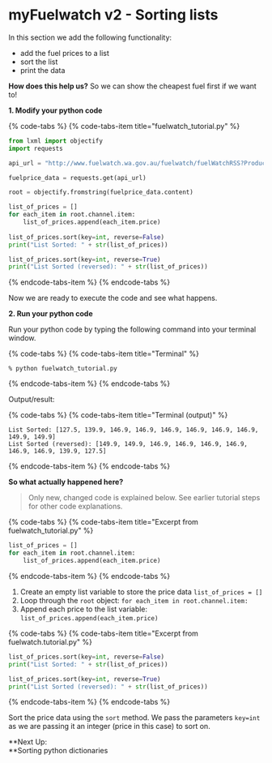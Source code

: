# myFuelwatch v2 - Sorting lists

In this section we add the following functionality:

* add the fuel prices to a list
* sort the list
* print the data

**How does this help us?** So we can show the cheapest fuel first if we want to!

**1. Modify your python code**

{% code-tabs %}
{% code-tabs-item title="fuelwatch\_tutorial.py" %}
```python
from lxml import objectify
import requests

api_url = "http://www.fuelwatch.wa.gov.au/fuelwatch/fuelWatchRSS?Product=1&Suburb=Cloverdale"

fuelprice_data = requests.get(api_url)

root = objectify.fromstring(fuelprice_data.content)

list_of_prices = []
for each_item in root.channel.item:
    list_of_prices.append(each_item.price)
    
list_of_prices.sort(key=int, reverse=False)
print("List Sorted: " + str(list_of_prices))

list_of_prices.sort(key=int, reverse=True)
print("List Sorted (reversed): " + str(list_of_prices))
```
{% endcode-tabs-item %}
{% endcode-tabs %}

Now we are ready to execute the code and see what happens.

**2. Run your python code**

 Run your python code by typing the following command into your terminal window.

{% code-tabs %}
{% code-tabs-item title="Terminal" %}
```text
% python fuelwatch_tutorial.py
```
{% endcode-tabs-item %}
{% endcode-tabs %}

Output/result:

{% code-tabs %}
{% code-tabs-item title="Terminal \(output\)" %}
```text
List Sorted: [127.5, 139.9, 146.9, 146.9, 146.9, 146.9, 146.9, 146.9, 149.9, 149.9]
List Sorted (reversed): [149.9, 149.9, 146.9, 146.9, 146.9, 146.9, 146.9, 146.9, 139.9, 127.5]
```
{% endcode-tabs-item %}
{% endcode-tabs %}

**So what actually happened here?**

> Only new, changed code is explained below. See earlier tutorial steps for other code explanations.

{% code-tabs %}
{% code-tabs-item title="Excerpt from fuelwatch\_tutorial.py" %}
```python
list_of_prices = []
for each_item in root.channel.item:
    list_of_prices.append(each_item.price)
```
{% endcode-tabs-item %}
{% endcode-tabs %}

1. Create an empty list variable to store the price data `list_of_prices = []`
2. Loop through the `root` object: `for each_item in root.channel.item:`
3. Append each price to the list variable: `list_of_prices.append(each_item.price)`

{% code-tabs %}
{% code-tabs-item title="Excerpt from fuelwatch.tutorial.py" %}
```python
list_of_prices.sort(key=int, reverse=False)
print("List Sorted: " + str(list_of_prices))

list_of_prices.sort(key=int, reverse=True)
print("List Sorted (reversed): " + str(list_of_prices))
```
{% endcode-tabs-item %}
{% endcode-tabs %}

Sort the price data using the `sort` method. We pass the parameters `key=int` as we are passing it an integer \(price in this case\) to sort on. 

**Next Up:   
**Sorting python dictionaries

